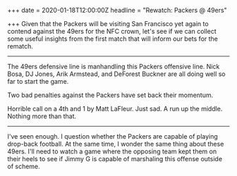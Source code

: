 +++
date = 2020-01-18T12:00:00Z
headline = "Rewatch: Packers @ 49ers"

+++
Given that the Packers will be visiting San Francisco yet again to contend against the 49ers for the NFC crown, let's see if we can collect some useful insights from the first match that will inform our bets for the rematch.

***

The 49ers defensive line is manhandling this Packers offensive line. Nick Bosa, DJ Jones, Arik Armstead, and DeForest Buckner are all doing well so far to start the game.

Two bad penalties against the Packers have set back their momentum.

Horrible call on a 4th and 1 by Matt LaFleur. Just sad. A run up the middle. Nothing more than that.

***

I've seen enough. I question whether the Packers are capable of playing drop-back football. At the same time, I wonder the same thing about these 49ers. I'll need to watch a game where the opposing team kept them on their heels to see if Jimmy G is capable of marshaling this offense outside of scheme.